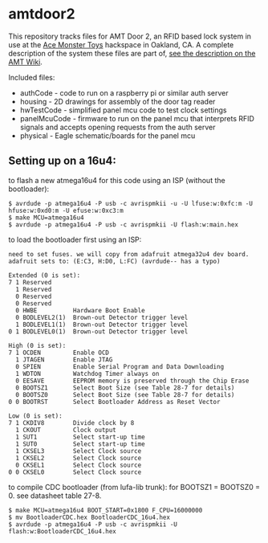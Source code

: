 amtdoor2
========

This repository tracks files for AMT Door 2, an RFID based lock system in use at the [Ace Monster Toys](http://acemonstertoys.org/) hackspace in Oakland, CA. A complete description of the system these files are part of, [see the description on the AMT Wiki](http://wiki.acemonstertoys.org/Door#AMT_Door_2).

Included files:
* authCode - code to run on a raspberry pi or similar auth server
* housing - 2D drawings for assembly of the door tag reader
* hwTestCode - simplified panel mcu code to test clock settings
* panelMcuCode - firmware to run on the panel mcu that interprets RFID signals and accepts opening requests from the auth server
* physical - Eagle schematic/boards for the panel mcu


## Setting up on a 16u4:

to flash a new atmega16u4 for this code using an ISP (without the bootloader):

```
$ avrdude -p atmega16u4 -P usb -c avrispmkii -u -U lfuse:w:0xfc:m -U hfuse:w:0xd0:m -U efuse:w:0xc3:m
$ make MCU=atmega16u4
$ avrdude -p atmega16u4 -P usb -c avrispmkii -U flash:w:main.hex
```

to load the bootloader first using an ISP:

```
need to set fuses. we will copy from adafruit atmega32u4 dev board.
adafruit sets to: (E:C3, H:D0, L:FC) (avrdude-- has a typo)

Extended (0 is set):
7 1 Reserved
  1 Reserved
  0 Reserved
  0 Reserved
  0 HWBE          Hardware Boot Enable
  0 BODLEVEL2(1)  Brown-out Detector trigger level
  1 BODLEVEL1(1)  Brown-out Detector trigger level
0 1 BODLEVEL0(1)  Brown-out Detector trigger level

High (0 is set):
7 1 OCDEN         Enable OCD
  1 JTAGEN        Enable JTAG
  0 SPIEN         Enable Serial Program and Data Downloading
  1 WDTON         Watchdog Timer always on
  0 EESAVE        EEPROM memory is preserved through the Chip Erase
  0 BOOTSZ1       Select Boot Size (see Table 28-7 for details)
  0 BOOTSZ0       Select Boot Size (see Table 28-7 for details)
0 0 BOOTRST       Select Bootloader Address as Reset Vector

Low (0 is set):
7 1 CKDIV8        Divide clock by 8
  1 CKOUT         Clock output
  1 SUT1          Select start-up time
  1 SUT0          Select start-up time
  1 CKSEL3        Select Clock source
  1 CKSEL2        Select Clock source
  0 CKSEL1        Select Clock source
0 0 CKSEL0        Select Clock source
```


to compile CDC bootloader (from lufa-lib trunk):
for BOOTSZ1 = BOOTSZ0 = 0. see datasheet table 27-8.

```
$ make MCU=atmega16u4 BOOT_START=0x1800 F_CPU=16000000
$ mv BootloaderCDC.hex BootloaderCDC_16u4.hex
$ avrdude -p atmega16u4 -P usb -c avrispmkii -U flash:w:BootloaderCDC_16u4.hex
```
